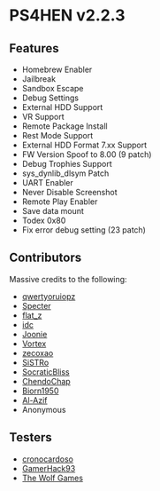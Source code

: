# PS4HEN v2.2.3

## Features
- Homebrew Enabler
- Jailbreak
- Sandbox Escape
- Debug Settings
- External HDD Support
- VR Support
- Remote Package Install
- Rest Mode Support
- External HDD Format 7.xx Support
- FW Version Spoof to 8.00 (9 patch)
- Debug Trophies Support
- sys_dynlib_dlsym Patch
- UART Enabler
- Never Disable Screenshot
- Remote Play Enabler
- Save data mount
- Todex 0x80 
- Fix error debug setting (23 patch)

## Contributors
Massive credits to the following:
- [qwertyoruiopz](https://twitter.com/qwertyoruiopz)
- [Specter](https://twitter.com/SpecterDev) 
- [flat_z](https://twitter.com/flat_z)
- [idc](https://twitter.com/3226_2143)
- [Joonie](https://github.com/Joonie86/)
- [Vortex](https://github.com/xvortex)
- [zecoxao](https://twitter.com/notzecoxao)
- [SiSTRo](https://github.com/SiSTR0)
- [SocraticBliss](https://twitter.com/SocraticBliss)
- [ChendoChap](https://github.com/ChendoChap)
- [Biorn1950](https://github.com/Biorn1950)
- [Al-Azif](https://github.com/Al-Azif)
- Anonymous

## Testers
- [cronocardoso](https://twitter.com/cronocardoso)
- [GamerHack93](https://twitter.com/GamerHack93)
- [The Wolf Games](https://twitter.com/mohammad_fadel1)

